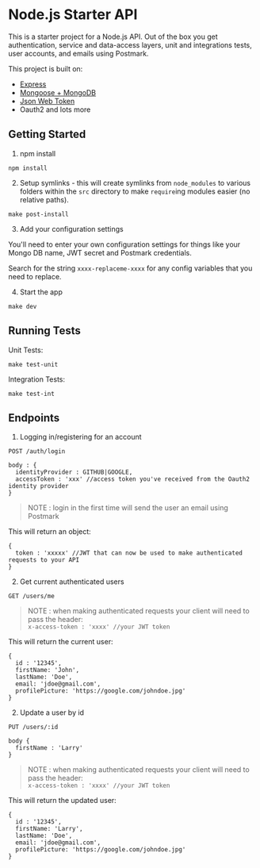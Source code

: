 # Node.js Starter API

This is a starter project for a Node.js API. Out of the box you get authentication, service and data-access layers, unit and integrations tests, user accounts, and emails using Postmark.

This project is built on:

- [Express](https://github.com/expressjs/express)
- [Mongoose + MongoDB](https://github.com/Automattic/mongoose)
- [Json Web Token](https://github.com/auth0/node-jsonwebtoken)
- Oauth2 and lots more

## Getting Started

1) npm install

```
npm install
```

2) Setup symlinks - this will create symlinks from `node_modules` to various folders within the `src` directory to make `require`ing modules easier (no relative paths).

```
make post-install
```

3) Add your configuration settings

You'll need to enter your own configuration settings for things like your Mongo DB name, JWT secret and Postmark credentials.

Search for the string `xxxx-replaceme-xxxx` for any config variables that you need to replace.

4) Start the app

```
make dev
```

## Running Tests

Unit Tests:

```
make test-unit
```

Integration Tests:

```
make test-int
```

## Endpoints

1) Logging in/registering for an account

```
POST /auth/login

body : {
  identityProvider : GITHUB|GOOGLE,
  accessToken : 'xxx' //access token you've received from the Oauth2 identity provider
}
```

> NOTE : login in the first time will send the user an email using Postmark

This will return an object:

```
{
  token : 'xxxxx' //JWT that can now be used to make authenticated requests to your API
}
```

2) Get current authenticated users

```
GET /users/me
```

> NOTE : when making authenticated requests your client will need to pass the header:<br>
> `x-access-token : 'xxxx' //your JWT token`

This will return the current user:

```
{
  id : '12345',
  firstName: 'John',
  lastName: 'Doe',
  email: 'jdoe@gmail.com',
  profilePicture: 'https://google.com/johndoe.jpg'
}
```

2) Update a user by id

```
PUT /users/:id

body {
  firstName : 'Larry'
}
```

> NOTE : when making authenticated requests your client will need to pass the header:<br>
> `x-access-token : 'xxxx' //your JWT token`

This will return the updated user:

```
{
  id : '12345',
  firstName: 'Larry',
  lastName: 'Doe',
  email: 'jdoe@gmail.com',
  profilePicture: 'https://google.com/johndoe.jpg'
}
```
